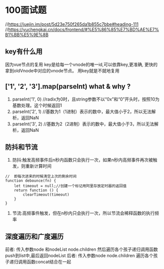 # 100面试题

//https://juejin.im/post/5d23e750f265da1b855c7bbe#heading-111
//https://yuchengkai.cn/docs/frontend/#%E5%86%85%E7%BD%AE%E7%B1%BB%E5%9E%8B

## key有什么用

因为vue节点的复用  key是给每一个vnode的唯一id,可以依靠key,更准确, 更快的拿到oldVnode中对应的vnode节点。
用key就是不就地复用

## ['1', '2', '3'].map(parseInt) what & why ?

1. parseInt('1', 0) //radix为0时，且string参数不以“0x”和“0”开头时，按照10为基数处理。这个时候返回1
2. parseInt('2', 1) //基数为1（1进制）表示的数中，最大值小于2，所以无法解析，返回NaN
3. parseInt('3', 2) //基数为2（2进制）表示的数中，最大值小于3，所以无法解析，返回NaN

## 防抖和节流

1. 防抖:触发高频事件后n秒内函数只会执行一次，如果n秒内高频事件再次被触发，则重新计算时间

```// 实现细节
//  即每次进来的时候清空上次的剩余时间
function debounce(fn) {
    let timeout = null;//创建一个标记用阿里存放定时器的返回值
    return function () {
        clearTimeout(timeout)
    }
}
```

1. 节流:高频事件触发，但在n秒内只会执行一次，所以节流会稀释函数的执行频率

## 深度遍历和广度遍历

前者: 传入参数node 和nodeList  node.children 然后遍历各个孩子递归调用函数push到list中,最后返回nodeList
后者: 传入参数node  node.children 遍历各个孩子递归调用函数concat结合在一起
